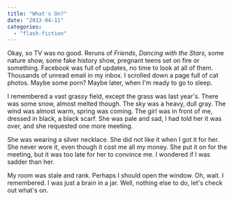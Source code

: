 ```yaml
---
title: "What's On?"
date: "2013-04-11"
categories: 
  - "flash-fiction"
---
```


Okay, so TV was no good. Reruns of _Friends_, _Dancing with the Stars_, some nature show, some fake history show, pregnant teens set on fire or something. Facebook was full of updates, no time to look at all of them. Thousands of unread email in my inbox. I scrolled down a page full of cat photos. Maybe some porn? Maybe later, when I'm ready to go to sleep.

I remembered a vast grassy field, except the grass was last year's. There was some snow, almost melted though. The sky was a heavy, dull gray. The wind was almost warm, spring was coming. The girl was in front of me, dressed in black, a black scarf. She was pale and sad, I had told her it was over, and she requested one more meeting.

She was wearing a silver necklace. She did not like it when I got it for her. She never wore it, even though it cost me all my money. She put it on for the meeting, but it was too late for her to convince me. I wondered if I was sadder than her.

My room was stale and rank. Perhaps I should open the window. Oh, wait. I remembered. I was just a brain in a jar. Well, nothing else to do, let's check out what's on.
